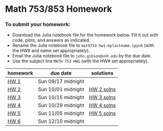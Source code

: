 # Math 753/853 Homework

### To submit your homework:
  - Download the Julia notebook file for the homework below. Fill it out with code, plots, and answers as indicated.
  - Rename the Julia notebook file to `math753-hw1-mylastname.ipynb` (with the HW# and name set appropriately). 
  - Email the Julia notebook file to `john.gibson@unh.edu` by the due date.
  - Use the subject line `MATH 753 HW1` (with the HW# set appropriately).


| homework | due date | solutions |
|----------|----------|-----------|
|[HW 1](math753-hw1.ipynb)| Sun 09/17 midnight | |
|[HW 2](math753-hw2.ipynb)| Sun 10/01 midnight | [HW 2 solns](math753-hw2-solns.ipynb) |
|[HW 3](math753-hw3.ipynb)| Sun 10/15 midnight | [HW 3 solns](math753-hw3-solns.ipynb) |
|[HW 4](math753-hw4.ipynb)| Sun 10/29 midnight | [HW 4 solns](math753-hw4-solns.ipynb) |
|[HW 5](math753-hw5.ipynb)| Sun 11/05 midnight | [HW 5 solns](math753-hw5-solns.ipynb) |
|[HW 6](math753-hw6.ipynb)| Sun 12/10 midnight |  |
